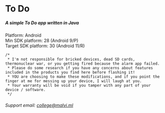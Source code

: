 # To Do
##### A simple To Do app written in Java
Platform: Android<br>
Min SDK platform: 28 (Android 9/P)<br>
Target SDK platform: 30 (Android 11/R)
```
/*
 * I'm not responsible for bricked devices, dead SD cards, thermonuclear war, or you getting fired because the alarm app failed. 
 * Please do some research if you have any concerns about features included in the products you find here before flashing it! 
 * YOU are choosing to make these modifications, and if you point the finger at me for messing up your device, I will laugh at you. 
 * Your warranty will be void if you tamper with any part of your device / software.
 */
```

###### Support email: college@malvi.ml